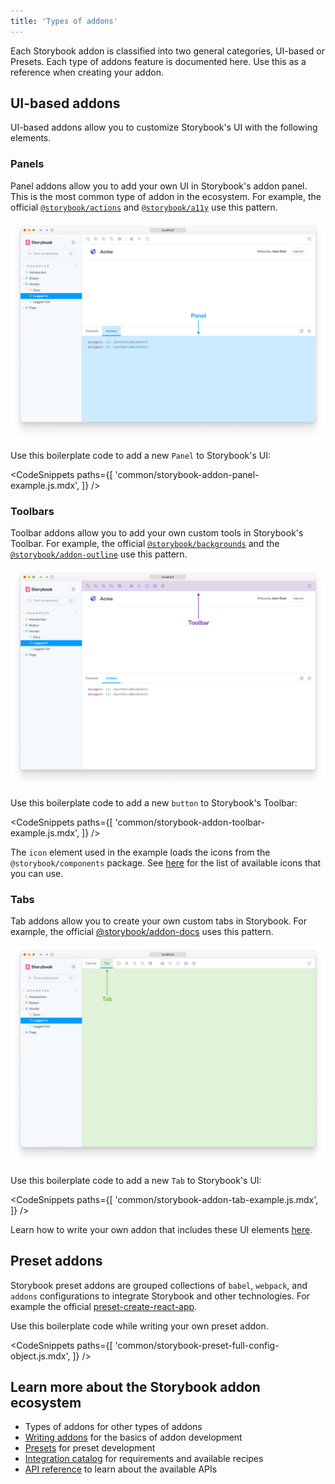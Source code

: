 ```yaml
---
title: 'Types of addons'
---
```


Each Storybook addon is classified into two general categories, UI-based or Presets. Each type of addons feature is documented here. Use this as a reference when creating your addon.

## UI-based addons

UI-based addons allow you to customize Storybook's UI with the following elements.

### Panels

Panel addons allow you to add your own UI in Storybook's addon panel. This is the most common type of addon in the ecosystem. For example, the official [`@storybook/actions`](../06-essentials/actions.md) and [`@storybook/a11y`](https://github.com/storybookjs/storybook/tree/next/code/addons/a11y) use this pattern.

![Storybook panel](./storybook-panel.png)

Use this boilerplate code to add a new `Panel` to Storybook's UI:

<!-- prettier-ignore-start -->

<CodeSnippets
  paths={[
    'common/storybook-addon-panel-example.js.mdx',
  ]}
/>

<!-- prettier-ignore-end -->

### Toolbars

Toolbar addons allow you to add your own custom tools in Storybook's Toolbar. For example, the official [`@storybook/backgrounds`](../06-essentials/backgrounds.md) and the [`@storybook/addon-outline`](../06-essentials/measure-and-outline.md#outline-addon) use this pattern.

![Storybook toolbar addon](./storybook-toolbar.png)

Use this boilerplate code to add a new `button` to Storybook's Toolbar:

<!-- prettier-ignore-start -->

<CodeSnippets
  paths={[
    'common/storybook-addon-toolbar-example.js.mdx',
  ]}
/>

<!-- prettier-ignore-end -->

<Callout variant="info">

The `icon` element used in the example loads the icons from the `@storybook/components` package. See [here](../12-faq.md#what-icons-are-available-for-my-toolbar-or-my-addon) for the list of available icons that you can use.

</Callout>

### Tabs

Tab addons allow you to create your own custom tabs in Storybook. For example, the official [@storybook/addon-docs](../03-writing-docs/index.md) uses this pattern.

![Storybook tab addon](./storybook-tab.png)

Use this boilerplate code to add a new `Tab` to Storybook's UI:

<!-- prettier-ignore-start -->

<CodeSnippets
  paths={[
    'common/storybook-addon-tab-example.js.mdx',
  ]}
/>

<!-- prettier-ignore-end -->

<Callout variant="info">

Learn how to write your own addon that includes these UI elements [here](./writing-addons.md).

</Callout>

## Preset addons

Storybook preset addons are grouped collections of `babel`, `webpack`, and `addons` configurations to integrate Storybook and other technologies. For example the official [preset-create-react-app](https://github.com/storybookjs/presets/tree/master/packages/preset-create-react-app).

Use this boilerplate code while writing your own preset addon.

<!-- prettier-ignore-start -->

<CodeSnippets
  paths={[
    'common/storybook-preset-full-config-object.js.mdx',
  ]}
/>

<!-- prettier-ignore-end -->

## Learn more about the Storybook addon ecosystem

- Types of addons for other types of addons
- [Writing addons](./writing-addons.md) for the basics of addon development
- [Presets](./writing-presets.md) for preset development
- [Integration catalog](./integration-catalog.md) for requirements and available recipes
- [API reference](./addons-api.md) to learn about the available APIs

